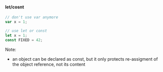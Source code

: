 #### let/cosnt

```js
// don't use var anymore
var x = 1;

// use let or const
let x = 1;
const FIXED = 42;
```


Note: 

- an object can be declared as const, but it only protects re-assigment of the object reference, not its content
